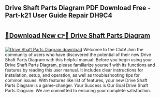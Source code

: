 ## Drive Shaft Parts Diagram PDF Download Free - Part-k21 User Guide Repair DH9C4

# <h2><a href="http://dfo547.blite.top/?on=Drive+Shaft+Parts+Diagram">🔗Download New 👉🔴 Drive Shaft Parts Diagram</a></h2>

[![Drive Shaft Parts Diagram download](https://i.imgur.com/lujVjoI.png)](http://dfo547.blite.top/?on=Drive+Shaft+Parts+Diagram)
Welcome to the Club! Join the community of users who have discovered the potential of their new Drive Shaft Parts Diagram with this helpful manual. Before you begin using your Drive Shaft Parts Diagram, please familiarize yourself with its functions and features by reading this user manual. It includes clear instructions for installation, setup, and operation, as well as troubleshooting tips for common issues. With features like list of features, your new Drive Shaft Parts Diagram is a game-changer. Your Success is Our Goal Drive Shaft Parts Diagram. We are committed to ensuring your complete satisfaction.
